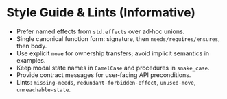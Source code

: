 # Style Guide & Lints (Informative)

- Prefer named effects from `std.effects` over ad‑hoc unions.
- Single canonical function form: signature, then `needs/requires/ensures`, then body.
- Use explicit `move` for ownership transfers; avoid implicit semantics in examples.
- Keep modal state names in `CamelCase` and procedures in `snake_case`.
- Provide contract messages for user‑facing API preconditions.
- Lints: `missing-needs`, `redundant-forbidden-effect`, `unused-move`, `unreachable-state`.
